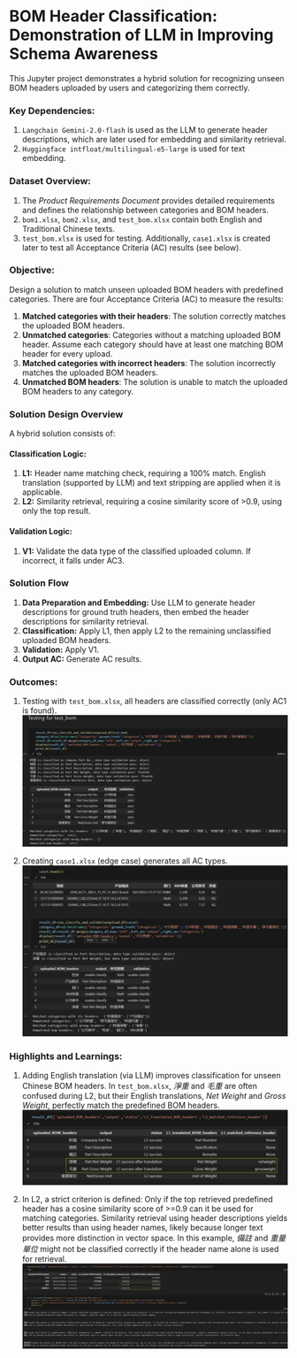 # **BOM Header Classification: Demonstration of LLM in Improving Schema Awareness**
This Jupyter project demonstrates a hybrid solution for recognizing unseen BOM headers uploaded by users and categorizing them correctly.

### **Key Dependencies:**
1. `Langchain Gemini-2.0-flash` is used as the LLM to generate header descriptions, which are later used for embedding and similarity retrieval.
2. `Huggingface intfloat/multilingual-e5-large` is used for text embedding.

### **Dataset Overview:**
1. The *Product Requirements Document* provides detailed requirements and defines the relationship between categories and BOM headers.
2. `bom1.xlsx`, `bom2.xlsx`, and `test_bom.xlsx` contain both English and Traditional Chinese texts.
3. `test_bom.xlsx` is used for testing. Additionally, `case1.xlsx` is created later to test all Acceptance Criteria (AC) results (see below).

### **Objective:**
Design a solution to match unseen uploaded BOM headers with predefined categories. There are four Acceptance Criteria (AC) to measure the results:
1. **Matched categories with their headers**: The solution correctly matches the uploaded BOM headers.
2. **Unmatched categories**: Categories without a matching uploaded BOM header. Assume each category should have at least one matching BOM header for every upload.
3. **Matched categories with incorrect headers**: The solution incorrectly matches the uploaded BOM headers.
4. **Unmatched BOM headers**: The solution is unable to match the uploaded BOM headers to any category.

### **Solution Design Overview**
A hybrid solution consists of:

#### **Classification Logic:**
1. **L1:** Header name matching check, requiring a 100% match. English translation (supported by LLM) and text stripping are applied when it is applicable.
2. **L2:** Similarity retrieval, requiring a cosine similarity score of >0.9, using only the top result.

#### **Validation Logic:**
1. **V1:** Validate the data type of the classified uploaded column. If incorrect, it falls under AC3.

### **Solution Flow**
1. **Data Preparation and Embedding:** Use LLM to generate header descriptions for ground truth headers, then embed the header descriptions for similarity retrieval.
2. **Classification:** Apply L1, then apply L2 to the remaining unclassified uploaded BOM headers.
3. **Validation:** Apply V1.
4. **Output AC:** Generate AC results.

### **Outcomes:**

1. Testing with `test_bom.xlsx`, all headers are classified correctly (only AC1 is found).
   ![alt text](data/outcome1.jpg)

2. Creating `case1.xlsx` (edge case) generates all AC types.
   ![alt text](data/outcome2.jpg)

### **Highlights and Learnings:**
1. Adding English translation (via LLM) improves classification for unseen Chinese BOM headers. In `test_bom.xlsx`, *淨重* and *毛重* are often confused during L2, but their English translations, *Net Weight* and *Gross Weight*, perfectly match the predefined BOM headers.
   ![alt text](data/highlight1.jpg)

2. In L2, a strict criterion is defined: Only if the top retrieved predefined header has a cosine similarity score of >=0.9 can it be used for matching categories. Similarity retrieval using header descriptions yields better results than using header names, likely because longer text provides more distinction in vector space. In this example, *備註* and *重量單位* might not be classified correctly if the header name alone is used for retrieval.
   ![alt text](data/highlight2.jpg)
